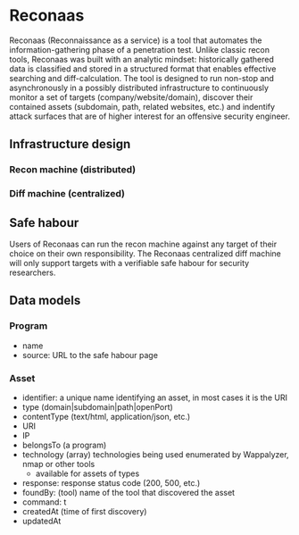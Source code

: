 # Reconaas
Reconaas (Reconnaissance as a service) is a tool that automates the information-gathering phase of a penetration test. Unlike classic recon tools, Reconaas was built with an analytic mindset: historically gathered data is classified and stored in a structured format that enables effective searching and diff-calculation. The tool is designed to run non-stop and asynchronously in a possibly distributed infrastructure to continuously monitor a set of targets (company/website/domain), discover their contained assets (subdomain, path, related websites, etc.) and indentify attack surfaces that are of higher interest for an offensive security engineer.
## Infrastructure design
### Recon machine (distributed)
### Diff machine (centralized)
## Safe habour
Users of Reconaas can run the recon machine against any target of their choice on their own responsibility. 
The Reconaas centralized diff machine will only support targets with a verifiable safe habour for security researchers.
## Data models
### Program
- name
- source: URL to the safe habour page
### Asset
- identifier: a unique name identifying an asset, in most cases it is the URI
- type (domain|subdomain|path|openPort)
- contentType (text/html, application/json, etc.)
- URI
- IP
- belongsTo (a program)
- technology (array) technologies being used enumerated by Wappalyzer, nmap or other tools
    + available for assets of types
- response: response status code (200, 500, etc.)
- foundBy: (tool) name of the tool that discovered the asset
- command: t
- createdAt (time of first discovery)
- updatedAt
